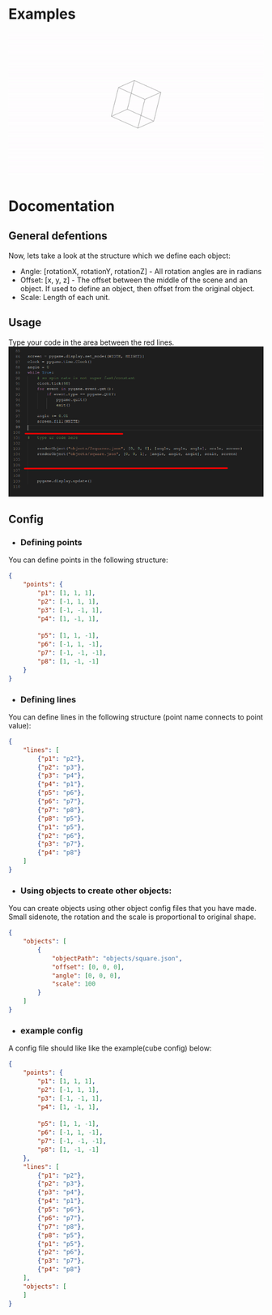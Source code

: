 # Examples
![cube example](examples/cube_example.gif)

# Docomentation
## General defentions
Now, lets take a look at the structure which we define each object:
 - Angle: [rotationX, rotationY, rotationZ] - All rotation angles are in radians
 - Offset: [x, y, z] - The offset between the middle of the scene and an object. If used to define an object, then offset from the original object.
 - Scale: Length of each unit.
## Usage
Type your code in the area between the red lines.
![code example](examples/code.png)
## Config
 - ### **Defining points**
You can define points in the following structure:
```json
{
    "points": {
        "p1": [1, 1, 1],
        "p2": [-1, 1, 1],
        "p3": [-1, -1, 1],
        "p4": [1, -1, 1],

        "p5": [1, 1, -1],
        "p6": [-1, 1, -1],
        "p7": [-1, -1, -1],
        "p8": [1, -1, -1]
    }
}
```
 - ### **Defining lines**
You can define lines in the following structure (point name connects to point value): 
```json
{
    "lines": [
        {"p1": "p2"},
        {"p2": "p3"},
        {"p3": "p4"},
        {"p4": "p1"},
        {"p5": "p6"},
        {"p6": "p7"},
        {"p7": "p8"},
        {"p8": "p5"},
        {"p1": "p5"},
        {"p2": "p6"},
        {"p3": "p7"},
        {"p4": "p8"}
    ]
}
```
 - ### **Using objects to create other objects:**
You can create objects using other object config files that you have made.
Small sidenote, the rotation and the scale is proportional to original shape.
```json
{
    "objects": [
        {
            "objectPath": "objects/square.json",
            "offset": [0, 0, 0],
            "angle": [0, 0, 0],
            "scale": 100
        }
    ]
}
```
 - ### **example config**
A config file should like like the example(cube config) below:
```json
{
    "points": {
        "p1": [1, 1, 1],
        "p2": [-1, 1, 1],
        "p3": [-1, -1, 1],
        "p4": [1, -1, 1],

        "p5": [1, 1, -1],
        "p6": [-1, 1, -1],
        "p7": [-1, -1, -1],
        "p8": [1, -1, -1]
    },
    "lines": [
        {"p1": "p2"},
        {"p2": "p3"},
        {"p3": "p4"},
        {"p4": "p1"},
        {"p5": "p6"},
        {"p6": "p7"},
        {"p7": "p8"},
        {"p8": "p5"},
        {"p1": "p5"},
        {"p2": "p6"},
        {"p3": "p7"},
        {"p4": "p8"}
    ],
    "objects": [
    ]
}
```
